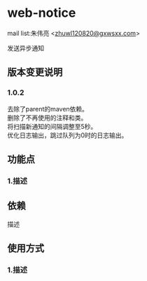 # web-notice

mail list:朱伟亮 \<zhuwl120820@gxwsxx.com>

发送异步通知<br>

版本变更说明
---
### 1.0.2
去除了parent的maven依赖。<br>
删除了不再使用的注释和类。<br>
将扫描新通知的间隔调整至5秒。<br>
优化日志输出，跳过队列为0时的日志输出。<br>

功能点
---
### 1.描述


依赖
---
描述<br>


使用方式
---
### 1.描述
